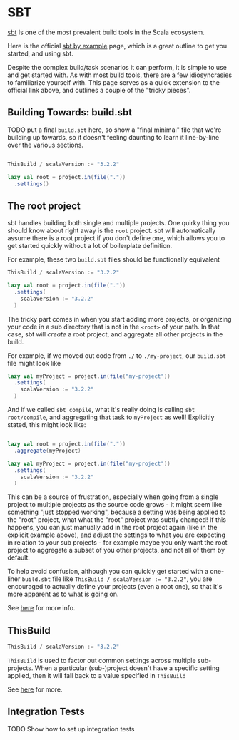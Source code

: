 # SBT

[sbt](https://www.scala-sbt.org/) Is one of the most prevalent build tools in
the Scala ecosystem.

Here is the official
[sbt by example](https://www.scala-sbt.org/1.x/docs/sbt-by-example.html) page,
which is a great outline to get you started, and using sbt.

Despite the complex build/task scenarios it can perform, it is simple to use and
get started with. As with most build tools, there are a few idiosyncrasies to
familiarize yourself with. This page serves as a quick extension to the official
link above, and outlines a couple of the "tricky pieces".

## Building Towards: build.sbt

TODO put a final `build.sbt` here, so show a "final minimal" file that we're
building up towards, so it doesn't feeling daunting to learn it line-by-line
over the various sections.

```scala

ThisBuild / scalaVersion := "3.2.2"

lazy val root = project.in(file("."))
  .settings()

```

## The root project

sbt handles building both single and multiple projects. One quirky thing you
should know about right away is the `root` project. sbt will automatically
assume there is a root project if you don't define one, which allows you to get
started quickly without a lot of boilerplate definition.

For example, these two `build.sbt` files should be functionally equivalent

```scala
ThisBuild / scalaVersion := "3.2.2"
```

```scala
lazy val root = project.in(file("."))
  .settings(
    scalaVersion := "3.2.2"
  )
```

The tricky part comes in when you start adding more projects, or organizing your
code in a sub directory that is not in the `<root>` of your path. In that case,
sbt will _create_ a root project, and aggregate all other projects in the build.

For example, if we moved out code from `./` to `./my-project`, our `build.sbt`
file might look like

```scala
lazy val myProject = project.in(file("my-project"))
  .settings(
    scalaVersion := "3.2.2"
  )
```

And if we called `sbt compile`, what it's really doing is calling
`sbt root/compile`, and aggregating that task to `myProject` as well! Explicitly
stated, this might look like:

```scala

lazy val root = project.in(file("."))
  .aggregate(myProject)

lazy val myProject = project.in(file("my-project"))
  .settings(
    scalaVersion := "3.2.2"
  )
```

This can be a source of frustration, especially when going from a single project
to multiple projects as the source code grows - it might seem like something
"just stopped working", because a setting was being applied to the "root"
project, what what the "root" project was subtly changed! If this happens, you
can just manually add in the root project again (like in the explicit example
above), and adjust the settings to what you are expecting in relation to your
sub projects - for example maybe you only want the root project to aggregate a
subset of you other projects, and not all of them by default.

To help avoid confusion, although you can quickly get started with a one-liner
`build.sbt` file like `ThisBuild / scalaVersion := "3.2.2"`, you are encouraged
to actually define your projects (even a root one), so that it's more apparent
as to what is going on.

See
[here](https://www.scala-sbt.org/1.x/docs/Multi-Project.html#Default+root+project)
for more info.

## ThisBuild

```scala
ThisBuild / scalaVersion := "3.2.2"
```

`ThisBuild` is used to factor out common settings across multiple sub-projects.
When a particular (sub-)project doesn't have a specific setting applied, then it
will fall back to a value specified in `ThisBuild`

See
[here](https://www.scala-sbt.org/1.x/docs/Multi-Project.html#Build-wide+settings)
for more.

## Integration Tests

TODO Show how to set up integration tests
